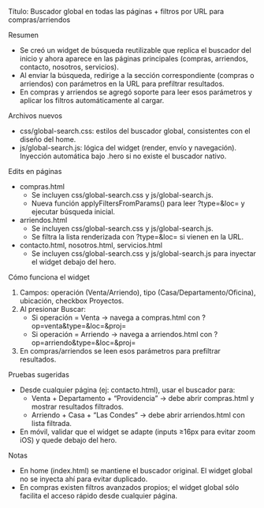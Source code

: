 Título: Buscador global en todas las páginas + filtros por URL para compras/arriendos

Resumen
- Se creó un widget de búsqueda reutilizable que replica el buscador del inicio y ahora aparece en las páginas principales (compras, arriendos, contacto, nosotros, servicios).
- Al enviar la búsqueda, redirige a la sección correspondiente (compras o arriendos) con parámetros en la URL para prefiltrar resultados.
- En compras y arriendos se agregó soporte para leer esos parámetros y aplicar los filtros automáticamente al cargar.

Archivos nuevos
- css/global-search.css: estilos del buscador global, consistentes con el diseño del home.
- js/global-search.js: lógica del widget (render, envío y navegación). Inyección automática bajo .hero si no existe el buscador nativo.

Edits en páginas
- compras.html
  - Se incluyen css/global-search.css y js/global-search.js.
  - Nueva función applyFiltersFromParams() para leer ?type=&loc= y ejecutar búsqueda inicial.
- arriendos.html
  - Se incluyen css/global-search.css y js/global-search.js.
  - Se filtra la lista renderizada con ?type=&loc= si vienen en la URL.
- contacto.html, nosotros.html, servicios.html
  - Se incluyen css/global-search.css y js/global-search.js para inyectar el widget debajo del hero.

Cómo funciona el widget
1) Campos: operación (Venta/Arriendo), tipo (Casa/Departamento/Oficina), ubicación, checkbox Proyectos.
2) Al presionar Buscar:
   - Si operación = Venta → navega a compras.html con ?op=venta&type=&loc=&proj=
   - Si operación = Arriendo → navega a arriendos.html con ?op=arriendo&type=&loc=&proj=
3) En compras/arriendos se leen esos parámetros para prefiltrar resultados.

Pruebas sugeridas
- Desde cualquier página (ej: contacto.html), usar el buscador para:
  - Venta + Departamento + “Providencia” → debe abrir compras.html y mostrar resultados filtrados.
  - Arriendo + Casa + “Las Condes” → debe abrir arriendos.html con lista filtrada.
- En móvil, validar que el widget se adapte (inputs ≥16px para evitar zoom iOS) y quede debajo del hero.

Notas
- En home (index.html) se mantiene el buscador original. El widget global no se inyecta ahí para evitar duplicado.
- En compras existen filtros avanzados propios; el widget global sólo facilita el acceso rápido desde cualquier página.

